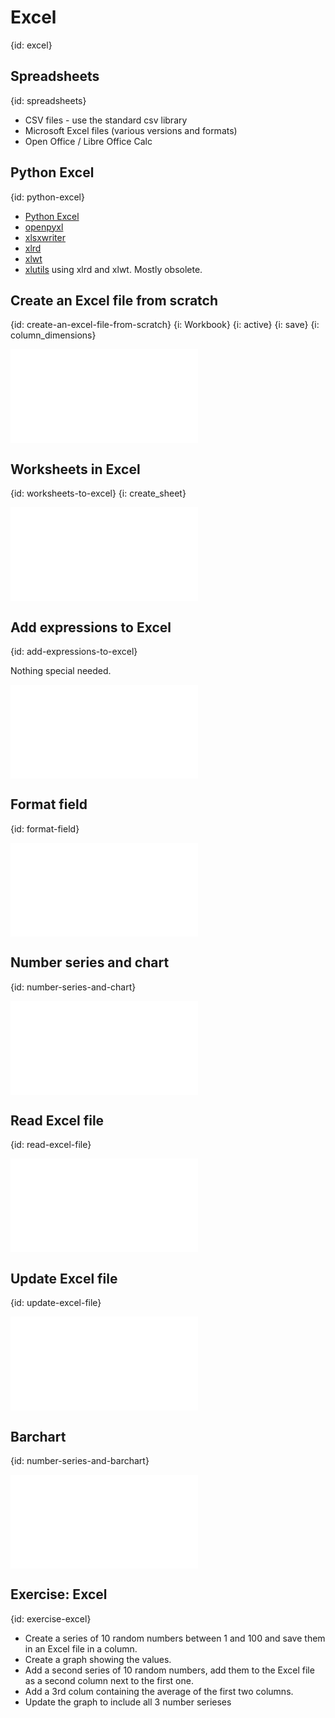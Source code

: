 # Excel
{id: excel}

## Spreadsheets
{id: spreadsheets}

* CSV files - use the standard csv library
* Microsoft Excel files (various versions and formats)
* Open Office / Libre Office Calc



## Python Excel
{id: python-excel}

* [Python Excel](http://www.python-excel.org/)
* [openpyxl](https://openpyxl.readthedocs.org/)
* [xlsxwriter](https://xlsxwriter.readthedocs.org/)
* [xlrd](http://xlrd.readthedocs.io/)
* [xlwt](http://xlrd.readthedocs.io/)
* [xlutils](http://xlutils.readthedocs.io/) using xlrd and xlwt. Mostly obsolete.



## Create an Excel file from scratch
{id: create-an-excel-file-from-scratch}
{i: Workbook}
{i: active}
{i: save}
{i: column_dimensions}

![](examples/excel/create_excel.py)


## Worksheets in Excel
{id: worksheets-to-excel}
{i: create_sheet}

![](examples/excel/create_worksheets.py)


## Add expressions to Excel
{id: add-expressions-to-excel}

Nothing special needed.

![](examples/excel/expression.py)


## Format field
{id: format-field}

![](examples/excel/format_field.py)


## Number series and chart
{id: number-series-and-chart}

![](examples/excel/create_chart.py)


## Read Excel file
{id: read-excel-file}

![](examples/excel/read_excel.py)


## Update Excel file
{id: update-excel-file}

![](examples/excel/update_excel.py)

## Barchart
{id: number-series-and-barchart}

![](examples/excel/bar_chart.py)



## Exercise: Excel
{id: exercise-excel}

* Create a series of 10 random numbers between 1 and 100 and save them in an Excel file in a column.
* Create a graph showing the values.
* Add a second series of 10 random numbers, add them to the Excel file as a second column next to the first one.
* Add a 3rd colum containing the average of the first two columns.
* Update the graph to include all 3 number serieses





